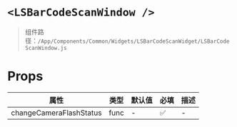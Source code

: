 # `<LSBarCodeScanWindow />`

> 组件路径：`/App/Components/Common/Widgets/LSBarCodeScanWidget/LSBarCodeScanWindow.js`

# Props

| 属性                    | 类型 | 默认值 | 必填 | 描述 |
| ----------------------- | ---- | ------ | ---- | ---- |
| changeCameraFlashStatus | func | -      | ✅   | -    |

